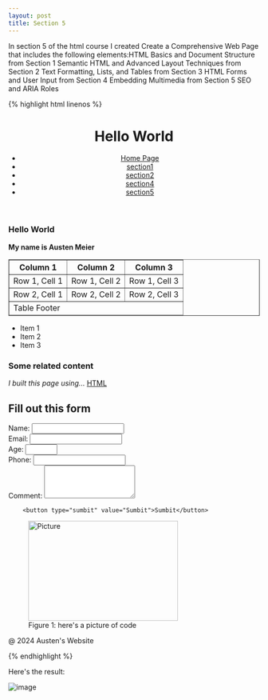 ```yaml
---
layout: post
title: Section 5
---
```


In section 5 of the html course I created Create a Comprehensive Web Page that includes the following elements:HTML Basics and Document Structure from Section 1
Semantic HTML and Advanced Layout Techniques from Section 2
Text Formatting, Lists, and Tables from Section 3
HTML Forms and User Input from Section 4
Embedding Multimedia from Section 5
SEO and ARIA Roles

{% highlight html linenos %}

<!DOCTYPE html>
<html>
<head>
   <title>Hello World</title>
   <meta name="description" content="This is a Comprehensive web page"/>
   <meta name = "keywords" content="HTML Basics and Document Structure, Semantic HTML and Advanced Layout Techniques, Text Formatting, Lists, and Tables,
   HTML Forms and User, Embedding Multimedia, SEO and ARIA Roles"/>
</head>
<body>
   <header role="banner">
       <h1>Hello World</h1>
       <nav role="navigation">
           <ul>
               <li><a href="index.html">Home Page</a>
               <li><a href="section1.html">section1</a>
               <li><a href="section2.html">section2</a>
               <li><a href="section4.html">section4</a>
               <li><a href="section5.html">section5</a>
           </ul>
       </nav>
   </header>
   <main role="main">
       <section>
           <article>
               <h1>Hello World</h1>
               <strong>My name is Austen Meier</strong>
           </article>
       </section>
       <section>
           <table border="1">
               <thead>
                   <th>Column 1</th>
                   <th>Column 2</th>
                   <th>Column 3</th>
               </thead>
               <tbody>
                   <tr>
                       <td>Row 1, Cell 1</td>
                       <td>Row 1, Cell 2</td>
                       <td>Row 1, Cell 3</td>
                   </tr>
                   <tr>
                       <td>Row 2, Cell 1</td>
                       <td>Row 2, Cell 2</td>
                       <td>Row 2, Cell 3</td>
                   </tr>
               </tbody>
               <tfoot>
                   <tr>
                       <td colspan="3">Table Footer</td>
                   </tr>
               </tfoot>
           </table>
           <ul>
               <li>Item 1</li>
               <li>Item 2</li>
               <li>Item 3</li>
           </ul>
       </section>
       <section>
       <aside>
           <h1>Some related content</h1>
           <em>I built this page using...</em>
           <u>HTML</u>
       </aside>
   </section>
   <section>
       <h2>Fill out this form</h2>
       <Form action="sumbit.php" method="post" id="myForm">
        <label for="name">Name:</label>
        <input type=""text" id=""name" name=""name required /><br />
        <label for="email">Email:</label>
        <input type="email" id="email" name="email" required /><br />
        <label for="Age">Age:</label>
        <input type="number" id="age" name="age" min="16" max="100" required /><br />
        <label for="phone">Phone:</label>
        <input type="tel" id="phone" name="phone" pattern="[0-9]{3}[0-9]{3}[0-9]{4}"  title="please add your area code." required /><br/>
        <label for="comment">Comment:</label>    
        <textarea id="comment" name="comment" rows="4" required></textarea>

        <button type="sumbit" value="Sumbit">Sumbit</button>
   </section>
   <section>
        <figure>
    <img src="Pictures/image.png" alt="Picture" width="300" height="200"/>
            <figcaption>Figure 1: here's a picture of code</figcaption>
        </figure>
   </section>
       <footer role="contentInfo">@ 2024 Austen's Website</footer>
   </main>
</body>

{% endhighlight %}

Here's the result:



![image](https://github.com/AustenMeier/AustenMeier.github.io/assets/170650572/b2fd4a91-e2f6-446c-afbe-8c271ea6ef8f)

